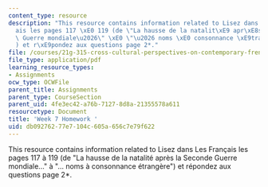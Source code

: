 ```yaml
---
content_type: resource
description: "This resource contains information related to Lisez dans Les Fran\xE7\
  ais les pages 117 \xE0 119 (de \"La hausse de la natalit\xE9 apr\xE8s la Seconde\
  \ Guerre mondiale\u2026\" \xE0 \"\u2026 noms \xE0 consonnance \xE9trang\xE8re\"\
  ) et r\xE9pondez aux questions page 2*."
file: /courses/21g-315-cross-cultural-perspectives-on-contemporary-french-society-fall-2011/db09276277e7104c605a656c7e79f622_MIT21G_315F11_hmkwk7.pdf
file_type: application/pdf
learning_resource_types:
- Assignments
ocw_type: OCWFile
parent_title: Assignments
parent_type: CourseSection
parent_uid: 4fe3ec42-a76b-7127-8d8a-21355578a611
resourcetype: Document
title: 'Week 7 Homework '
uid: db092762-77e7-104c-605a-656c7e79f622
---
```

This resource contains information related to Lisez dans Les Français les pages 117 à 119 (de "La hausse de la natalité après la Seconde Guerre mondiale…" à "… noms à consonnance étrangère") et répondez aux questions page 2*.